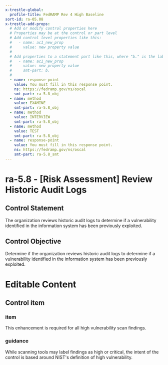 ```yaml
---
x-trestle-global:
  profile-title: FedRAMP Rev 4 High Baseline
sort-id: ra-05.08
x-trestle-add-props:
  # Add or modify control properties here
  # Properties may be at the control or part level
  # Add control level properties like this:
  #   - name: ac1_new_prop
  #     value: new property value
  #
  # Add properties to a statement part like this, where "b." is the label of the target statement part
  #   - name: ac1_new_prop
  #     value: new property value
  #     smt-part: b.
  #
  - name: response-point
    value: You must fill in this response point.
    ns: https://fedramp.gov/ns/oscal
    smt-part: ra-5.8_obj
  - name: method
    value: EXAMINE
    smt-part: ra-5.8_obj
  - name: method
    value: INTERVIEW
    smt-part: ra-5.8_obj
  - name: method
    value: TEST
    smt-part: ra-5.8_obj
  - name: response-point
    value: You must fill in this response point.
    ns: https://fedramp.gov/ns/oscal
    smt-part: ra-5.8_smt
---
```


# ra-5.8 - \[Risk Assessment\] Review Historic Audit Logs

## Control Statement

The organization reviews historic audit logs to determine if a vulnerability identified in the information system has been previously exploited.

## Control Objective

Determine if the organization reviews historic audit logs to determine if a vulnerability identified in the information system has been previously exploited.

# Editable Content

<!-- Make additions and edits below -->
<!-- The above represents the contents of the control as received by the profile, prior to additions. -->
<!-- If the profile makes additions to the control, they will appear below. -->
<!-- The above markdown may not be edited but you may edit the content below, and/or introduce new additions to be made by the profile. -->
<!-- If there is a yaml header at the top, parameter values may be edited. Use --set-parameters to incorporate the changes during assembly. -->
<!-- The content here will then replace what is in the profile for this control, after running profile-assemble. -->
<!-- The added parts in the profile for this control are below.  You may edit them and/or add new ones. -->
<!-- Each addition must have a heading either of the form ## Control my_addition_name -->
<!-- or ## Part a. (where the a. refers to one of the control statement labels.) -->
<!-- "## Control" parts are new parts added after the statement part. -->
<!-- "## Part" parts are new parts added into the top-level statement part with that label. -->
<!-- Subparts may be added with nested hash levels of the form ### My Subpart Name -->
<!-- underneath the parent ## Control or ## Part being added -->
<!-- See https://ibm.github.io/compliance-trestle/tutorials/ssp_profile_catalog_authoring/ssp_profile_catalog_authoring for guidance. -->

## Control item

### item

This enhancement is required for all high vulnerability scan findings.

### guidance

While scanning tools may label findings as high or critical, the intent of the control is based around NIST's definition of high vulnerability.
